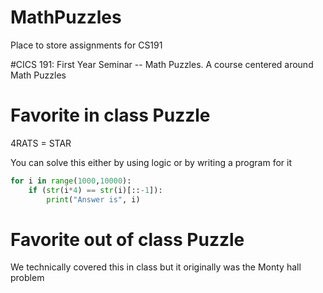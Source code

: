 # MathPuzzles
Place to store assignments for CS191

#CICS 191: First Year Seminar -- Math Puzzles.
A course centered around Math Puzzles 

# Favorite in class Puzzle
4RATS = STAR

You can solve this either by using logic or by writing a program for it 

```python
for i in range(1000,10000):
    if (str(i*4) == str(i)[::-1]):
        print("Answer is", i)
```
  
# Favorite out of class Puzzle
We technically covered this in class but it originally was the Monty hall problem

  


